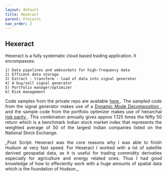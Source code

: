 ```yaml
---
layout: default
title: Hexeract
parent: Projects
nav_order: 2
---
```


## Hexeract 

Hexeract is a fully systematic cloud based trading application. It encompasses:

    1) Data pipelines and websockets for high-frequency data
    2) Efficent data storage
    3) Extract - transform - load of data into signal generator 
    4) A buy/sell signal generator
    5) Portfolio manager/optimizer
    6) Risk management

 

<p align="justify ">
 Code samples from the private repo are available <a href="https://github.com/jsingh-pb10/hexeract"> here </a> . The sampled code from the signal generator makes use of a <a href="https://en.wikipedia.org/wiki/Dynamic_mode_decomposition"> Dynamic Mode Decomposition </a>, and the sample code from the portfolio optimizer makes use of heirarchal <a href="https://en.wikipedia.org/wiki/Risk_parity"> risk parity </a>. This combination annually gives approx 1.125 times the Nifty 50 return which is a benchmark Indian stock market index that represents the weighted average of 50 of the largest Indian companies listed on the National Stock Exchange.
 </p>

<p align="justify ">
 _Post Script: Hexeract was the core reasons why I was able to finish Hudson at very fast speed. For Hexeract I worked with a lot of satellite derived geospatial data, as it is  useful for trading commidity derivaties especially for agriculture and energy related ones. Thus I had good knowledge of how to effeciently work with a huge amounts of spatial data which is the foundation of Hudson._
</p>